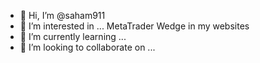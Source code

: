 - 👋 Hi, I’m @saham911
- 👀 I’m interested in ... MetaTrader Wedge in my websites 
- 🌱 I’m currently learning ...
- 💞️ I’m looking to collaborate on ...


<!---
saham911/saham911 is a ✨ special ✨ repository because its `README.md` (this file) appears on your GitHub profile.
You can click the Preview link to take a look at your changes.
--->
